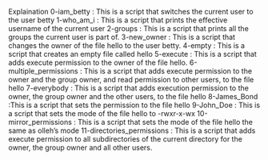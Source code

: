 Explaination
0-iam_betty : This is  a script that switches the current user to the user betty
1-who_am_i : This is a script that prints the effective username of the current user
2-groups : This is a script that prints all the groups the current user is part of.
3-new_owner : This is a script that changes the owner of the file hello to the user betty.
4-empty : This is  a script that creates an empty file called hello
5-execute : This is a script that adds execute permission to the owner of the file hello.
6-multiple_permissions : This is a script that adds execute permission to the owner and the group owner, and read permission to other users, to the file hello
7-everybody : This is  a script that adds execution permission to the owner, the group owner and the other users, to the file hello
8-James_Bond :This is a script that sets the permission to the file hello 
9-John_Doe : This is a script that sets the mode of the file hello to -rwxr-x-wx
10-mirror_permissions : This is  a script that sets the mode of the file hello the same as olleh’s mode
11-directories_permissions : This is a script that adds execute permission to all subdirectories of the current directory for the owner, the group owner and all other users.
